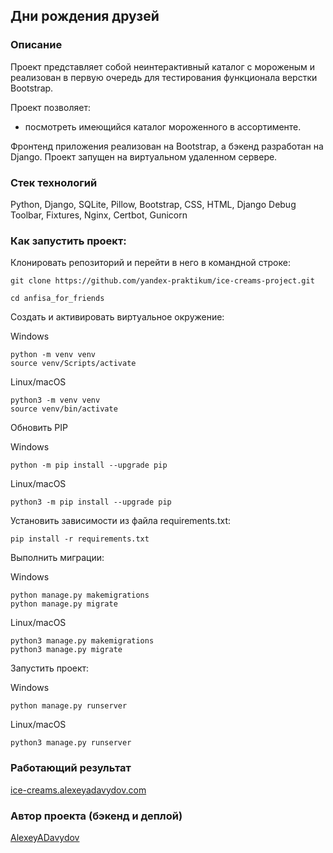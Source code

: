 ## Дни рождения друзей

### Описание

Проект представляет собой неинтерактивный каталог с мороженым и реализован в первую очередь для тестирования функционала верстки Bootstrap.

Проект позволяет:
- посмотреть имеющийся каталог мороженного в ассортименте.

Фронтенд приложения реализован на Bootstrap, а бэкенд разработан на Django. Проект запущен на виртуальном удаленном сервере.


### Стек технологий

Python, Django, SQLite, Pillow, Bootstrap, CSS, HTML, Django Debug Toolbar, Fixtures, Nginx, Certbot, Gunicorn

### Как запустить проект:

Клонировать репозиторий и перейти в него в командной строке:

```
git clone https://github.com/yandex-praktikum/ice-creams-project.git
```

```
cd anfisa_for_friends
```

Cоздать и активировать виртуальное окружение:

Windows
```
python -m venv venv
source venv/Scripts/activate
```
Linux/macOS
```
python3 -m venv venv
source venv/bin/activate
```

Обновить PIP

Windows
```
python -m pip install --upgrade pip
```
Linux/macOS
```
python3 -m pip install --upgrade pip
```

Установить зависимости из файла requirements.txt:

```
pip install -r requirements.txt
```

Выполнить миграции:

Windows
```
python manage.py makemigrations
python manage.py migrate
```

Linux/macOS
```
python3 manage.py makemigrations
python3 manage.py migrate
```

Запустить проект:

Windows
```
python manage.py runserver
```

Linux/macOS
```
python3 manage.py runserver
```


### Работающий результат

[ice-creams.alexeyadavydov.com](https://ice-creams.alexeyadavydov.com/)

### Автор проекта (бэкенд и деплой)

[AlexeyADavydov](https://github.com/AlexeyADavydov/)